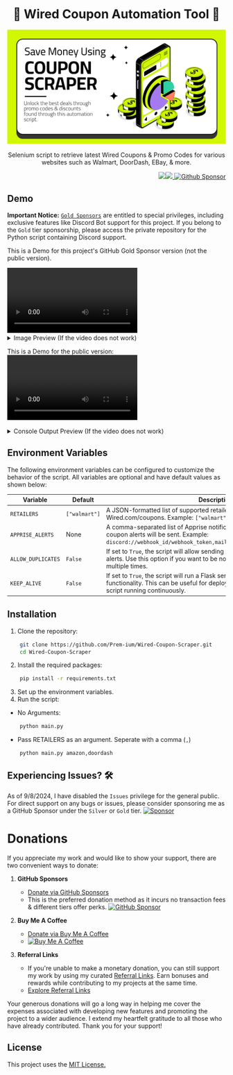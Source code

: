 <h1 align="center">🛒 Wired Coupon Automation Tool 💸 </h1>

<p align="center">
    <img src="https://github.com/Prem-ium/Wired-Coupon-Scraper/blob/main/Assets/Coupon-Promo-Code-Web-Scraper-Banner.png?raw=true" alt="Wired Coupon Automation Tool Banner"/>
</p>

<p align="center">Selenium script to retrieve latest Wired Coupons & Promo Codes for various websites such as Walmart, DoorDash, EBay, & more.</p>

<p align="right"> 
        <img src="https://img.shields.io/badge/python-3670A0?style=for-the-badge&logo=python&logoColor=ffdd54"/><img src="https://img.shields.io/badge/-selenium-%43B02A?style=for-the-badge&logo=selenium&logoColor=white"/><a href="https://github.com/sponsors/Prem-ium" target="_blank">
        <img src="https://img.shields.io/badge/sponsor-30363D?style=for-the-badge&logo=GitHub-Sponsors&logoColor=#EA4AA" alt="Github Sponsor"/></a>
</p>

## Demo
**Important Notice:** [`Gold Sponsors`](https://github.com/sponsors/Prem-ium) are entitled to special privileges, including exclusive features like Discord Bot support for this project. If you belong to the `Gold` tier sponsorship, please access the private repository for the Python script containing Discord support.

This is a Demo for this project's GitHub Gold Sponsor version (not the public version). 

<video src="https://github.com/user-attachments/assets/d369c9a9-7143-4d5f-9105-e6ae137b9c7d" controls="controls" style="max-width: 100%; height: auto;">
    Your browser does not support video tags.
https://github.com/user-attachments/assets/d369c9a9-7143-4d5f-9105-e6ae137b9c7d
</video>

<details>
  <summary>Image Preview (If the video does not work)</summary>

![Discord Bot Demo](https://github.com/Prem-ium/Wired-Coupon-Scraper/blob/main/Assets/DiscordBot.png?raw=true)

</details>

This is a Demo for the public version:
<video src="https://github.com/user-attachments/assets/9cc1370e-cf35-4ad3-8901-3e08c474212b" controls="controls" style="max-width: 100%; height: auto;">
    Your browser does not support video tags.
</video>
<details>
  <summary>Console Output Preview (If the video does not work)</summary>
Output for running `python main.py amazon`


```python
---------------------------------------------------------------------------
Welcome to Wired Coupon Scraper.

RETAILERS argument received.
Gathering coupon codes for: ['amazon']
--------------------------------------------------
codes.txt file already exists
----------------------------------------------------------------------
Retrieving AMAZON Promo Code Offers...

108 AMAZON Promo Codes/Coupons were found!
--------------------------------------------------
Take 40% Off select products from Kwfrhix - Amazon Promo Code:
        40MMS6OP
https://www.wired.com/coupons/get/94554598?popup=true

Appended Take 40% Off select products from Kwfrhix - Amazon Promo Code: - https://www.wired.com/coupons/get/94554598?popup=true
--------------------------------------------------
--------------------------------------------------
Enjoy 40% Off select JingLeXin products - Amazon Promo Code:
        40YPKL1X
https://www.wired.com/coupons/get/94554602?popup=true

Appended Enjoy 40% Off select JingLeXin products - Amazon Promo Code: - 40YPKL1X - https://www.wired.com/coupons/get/94554602?popup=true
--------------------------------------------------
*---Rest of Promo Codes---*
```
</details>



## Environment Variables

The following environment variables can be configured to customize the behavior of the script. All variables are optional and have default values as shown below:

| Variable           | Default               | Description                                                                                                                                                  |
|--------------------|-----------------------|--------------------------------------------------------------------------------------------------------------------------------------------------------------|
| `RETAILERS`        | `["walmart"]`         | A JSON-formatted list of supported retailer coupon pages from Wired.com/coupons. Example: `["walmart", "amazon", "target"]`.                                                                         |
| `APPRISE_ALERTS`   | None                  | A comma-separated list of Apprise notification service URLs to which coupon alerts will be sent. Example: `discord://webhook_id/webhook_token,mailto://user:pass@smtp.example.com`.                   |
| `ALLOW_DUPLICATES` | `False`               | If set to `True`, the script will allow sending duplicate coupons to Apprise alerts. Use this option if you want to be notified about the same coupon multiple times.                                |
| `KEEP_ALIVE`       | `False`               | If set to `True`, the script will run a Flask server to allow Keep-Alive functionality. This can be useful for deployments that need to keep the script running continuously.                        |

## Installation
1. Clone the repository:
```bash
    git clone https://github.com/Prem-ium/Wired-Coupon-Scraper.git
    cd Wired-Coupon-Scraper
```
2. Install the required packages:
```bash
    pip install -r requirements.txt
```
3. Set up the environment variables.
4. Run the script:
- No Arguments:
``` bash
    python main.py
```
- Pass RETAILERS as an argument. Seperate with a comma (```,```)
``` bash
    python main.py amazon,doordash
```

## Experiencing Issues? 🛠️
As of 9/8/2024, I have disabled the `Issues` privilege for the general public. For direct support on any bugs or issues, please consider sponsoring me as a GitHub Sponsor under the `Silver` or `Gold` tier. 
[![Sponsor](https://img.shields.io/badge/sponsor-30363D?style=for-the-badge&logo=GitHub-Sponsors&logoColor=#white)](https://github.com/sponsors/Prem-ium)

# Donations

If you appreciate my work and would like to show your support, there are two convenient ways to donate:

1. **GitHub Sponsors**
   - [Donate via GitHub Sponsors](https://github.com/sponsors/Prem-ium)
   - This is the preferred donation method as it incurs no transaction fees & different tiers offer perks.
   [![GitHub Sponsor](https://img.shields.io/badge/sponsor-30363D?style=for-the-badge&logo=GitHub-Sponsors&logoColor=#EA4AAA)](https://github.com/sponsors/Prem-ium)

2. **Buy Me A Coffee**
   - [Donate via Buy Me A Coffee](https://www.buymeacoffee.com/prem.ium)
   - [![Buy Me A Coffee](https://img.shields.io/badge/Buy%20Me%20a%20Coffee-ffdd00?style=for-the-badge&logo=buy-me-a-coffee&logoColor=black)](https://www.buymeacoffee.com/prem.ium)

3. **Referral Links**  
    - If you're unable to make a monetary donation, you can still support my work by using my curated [Referral Links](https://github.com/Prem-ium/Referral-Link-Me/blob/main/README.md). Earn bonuses and rewards while contributing to my projects at the same time.  
    - [Explore Referral Links](https://github.com/Prem-ium/Referral-Link-Me/blob/main/README.md)  

Your generous donations will go a long way in helping me cover the expenses associated with developing new features and promoting the project to a wider audience. I extend my heartfelt gratitude to all those who have already contributed. Thank you for your support!


## License

This project uses the [MIT License.](https://choosealicense.com/licenses/mit/)

